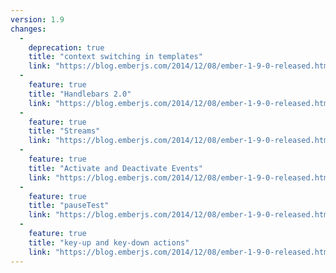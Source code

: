 ```yaml
---
version: 1.9
changes:
  -
    deprecation: true
    title: "context switching in templates"
    link: "https://blog.emberjs.com/2014/12/08/ember-1-9-0-released.html"
  -
    feature: true
    title: "Handlebars 2.0"
    link: "https://blog.emberjs.com/2014/12/08/ember-1-9-0-released.html"
  -
    feature: true
    title: "Streams"
    link: "https://blog.emberjs.com/2014/12/08/ember-1-9-0-released.html"
  -
    feature: true
    title: "Activate and Deactivate Events"
    link: "https://blog.emberjs.com/2014/12/08/ember-1-9-0-released.html"
  -
    feature: true
    title: "pauseTest"
    link: "https://blog.emberjs.com/2014/12/08/ember-1-9-0-released.html"
  -
    feature: true
    title: "key-up and key-down actions"
    link: "https://blog.emberjs.com/2014/12/08/ember-1-9-0-released.html"
---
```

